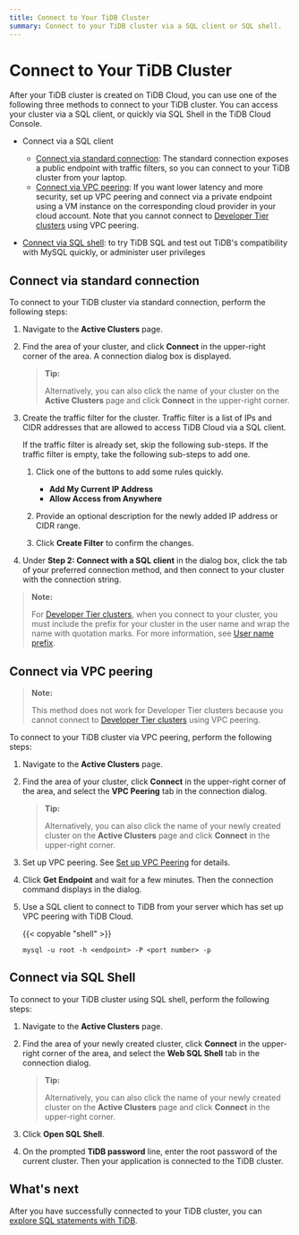 ```yaml
---
title: Connect to Your TiDB Cluster
summary: Connect to your TiDB cluster via a SQL client or SQL shell.
---
```


# Connect to Your TiDB Cluster

After your TiDB cluster is created on TiDB Cloud, you can use one of the following three methods to connect to your TiDB cluster. You can access your cluster via a SQL client, or quickly via SQL Shell in the TiDB Cloud Console.

+ Connect via a SQL client

    - [Connect via standard connection](#connect-via-standard-connection): The standard connection exposes a public endpoint with traffic filters, so you can connect to your TiDB cluster from your laptop.
    - [Connect via VPC peering](#connect-via-vpc-peering): If you want lower latency and more security, set up VPC peering and connect via a private endpoint using a VM instance on the corresponding cloud provider in your cloud account. Note that you cannot connect to [Developer Tier clusters](/tidb-cloud/select-cluster-tier.md#developer-tier) using VPC peering.

- [Connect via SQL shell](#connect-via-sql-shell): to try TiDB SQL and test out TiDB's compatibility with MySQL quickly, or administer user privileges

## Connect via standard connection

To connect to your TiDB cluster via standard connection, perform the following steps:

1. Navigate to the **Active Clusters** page.

2. Find the area of your cluster, and click **Connect** in the upper-right corner of the area. A connection dialog box is displayed.

    > **Tip:**
    >
    > Alternatively, you can also click the name of your cluster on the **Active Clusters** page and click **Connect** in the upper-right corner.

3. Create the traffic filter for the cluster. Traffic filter is a list of IPs and CIDR addresses that are allowed to access TiDB Cloud via a SQL client.

    If the traffic filter is already set, skip the following sub-steps. If the traffic filter is empty, take the following sub-steps to add one.

    1. Click one of the buttons to add some rules quickly.

        - **Add My Current IP Address**
        - **Allow Access from Anywhere**

    2. Provide an optional description for the newly added IP address or CIDR range.

    3. Click **Create Filter** to confirm the changes.

4. Under **Step 2: Connect with a SQL client** in the dialog box, click the tab of your preferred connection method, and then connect to your cluster with the connection string.

> **Note:**
>
> For [Developer Tier clusters](/tidb-cloud/select-cluster-tier.md#developer-tier), when you connect to your cluster, you must include the prefix for your cluster in the user name and wrap the name with quotation marks. For more information, see [User name prefix](/tidb-cloud/select-cluster-tier.md#user-name-prefix).

## Connect via VPC peering

> **Note:**
>
> This method does not work for Developer Tier clusters because you cannot connect to [Developer Tier clusters](/tidb-cloud/select-cluster-tier.md#developer-tier) using VPC peering.

To connect to your TiDB cluster via VPC peering, perform the following steps:

1. Navigate to the **Active Clusters** page.

2. Find the area of your cluster, click **Connect** in the upper-right corner of the area, and select the **VPC Peering** tab in the connection dialog.

    > **Tip:**
    >
    > Alternatively, you can also click the name of your newly created cluster on the **Active Clusters** page and click **Connect** in the upper-right corner.

3. Set up VPC peering. See [Set up VPC Peering](/tidb-cloud/set-up-vpc-peering-connections.md) for details.

4. Click **Get Endpoint** and wait for a few minutes. Then the connection command displays in the dialog.

5. Use a SQL client to connect to TiDB from your server which has set up VPC peering with TiDB Cloud.

    {{< copyable "shell" >}}

    ```shell
    mysql -u root -h <endpoint> -P <port number> -p
    ```

## Connect via SQL Shell

To connect to your TiDB cluster using SQL shell, perform the following steps:

1. Navigate to the **Active Clusters** page.

2. Find the area of your newly created cluster, click **Connect** in the upper-right corner of the area, and select the **Web SQL Shell** tab in the connection dialog.

    > **Tip:**
    >
    > Alternatively, you can also click the name of your newly created cluster on the **Active Clusters** page and click **Connect** in the upper-right corner.

3. Click **Open SQL Shell**.

4. On the prompted **TiDB password** line, enter the root password of the current cluster. Then your application is connected to the TiDB cluster.

## What's next

After you have successfully connected to your TiDB cluster, you can [explore SQL statements with TiDB](https://docs.pingcap.com/tidb/stable/basic-sql-operations).
